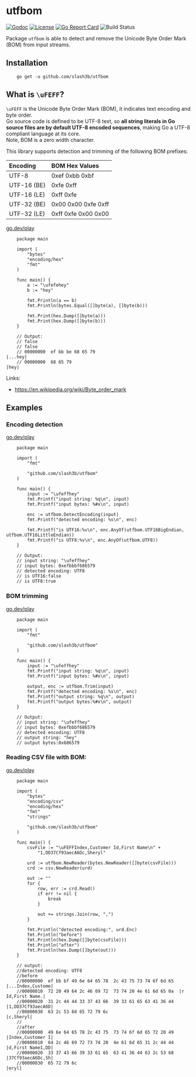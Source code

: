 # utfbom
[![Godoc](https://godoc.org/github.com/slash3b/utfbom?status.png)](https://godoc.org/github.com/slash3b/utfbom) 
[![License](https://img.shields.io/:license-apache-blue.svg)](https://opensource.org/licenses/Apache-2.0) 
[![Go Report Card](https://goreportcard.com/badge/github.com/slash3b/utfbom)](https://goreportcard.com/report/github.com/slash3b/utfbom) 
![Build Status](https://github.com/slash3b/utfbom/actions/workflows/go-ci.yml/badge.svg)

Package `utfbom` is able to detect and remove the Unicode Byte Order Mark (BOM) from input streams.

## Installation
```shell
    go get -u github.com/slash3b/utfbom
```

## What is `\uFEFF`?
`\uFEFF` is the Unicode Byte Order Mark (BOM), it indicates text encoding and byte order.  
Go source code is defined to be UTF-8 text, so **all string literals in Go source files are by default UTF-8 encoded sequences**, making Go a UTF-8 compliant language at its core.   
Note, BOM is a zero width character.

This library supports detection and trimming of the following BOM prefixes:

| Encoding         | BOM Hex Values               |
|:-----------------|:-----------------------------|
| UTF-8            | 0xef 0xbb 0xbf               |
| UTF-16 (BE)      | 0xfe 0xff                    |
| UTF-16 (LE)      | 0xff 0xfe                    |
| UTF-32 (BE)      | 0x00 0x00 0xfe 0xff          |
| UTF-32 (LE)      | 0xff 0xfe 0x00 0x00          |

[go.dev/play](https://go.dev/play/p/-VVI1k8UEnI)

```golang
    package main

    import (
        "bytes"
        "encoding/hex"
        "fmt"
    )

    func main() {
        a := "\ufefehey"
        b := "hey"

        fmt.Println(a == b)
        fmt.Println(bytes.Equal([]byte(a), []byte(b)))

        fmt.Print(hex.Dump([]byte(a)))
        fmt.Print(hex.Dump([]byte(b)))
    }

    // Output:
    // false
    // false
    // 00000000  ef bb be 68 65 79                                 |...hey|
    // 00000000  68 65 79                                          |hey|
```

Links:
- https://en.wikipedia.org/wiki/Byte_order_mark

## Examples

### Encoding detection
[go.dev/play](https://go.dev/play/p/yjj__F_fcEE)
```golang
    package main

    import (
        "fmt"

        "github.com/slash3b/utfbom"
    )

    func main() {
        input := "\ufeffhey"
        fmt.Printf("input string: %q\n", input)
        fmt.Printf("input bytes: %#x\n", input)

        enc := utfbom.DetectEncoding(input)
        fmt.Printf("detected encoding: %s\n", enc)

        fmt.Printf("is UTF16:%v\n", enc.AnyOf(utfbom.UTF16BigEndian, utfbom.UTF16LittleEndian))
        fmt.Printf("is UTF8:%v\n", enc.AnyOf(utfbom.UTF8))
    }

    // Output: 
    // input string: "\ufeffhey"
    // input bytes: 0xefbbbf686579
    // detected encoding: UTF8
    // is UTF16:false
    // is UTF8:true
```

### BOM trimming
[go.dev/play](https://go.dev/play/p/lAp1A-42qJN)
```golang
    package main

    import (
        "fmt"

        "github.com/slash3b/utfbom"
    )

    func main() {
        input := "\ufeffhey"
        fmt.Printf("input string: %q\n", input)
        fmt.Printf("input bytes: %#x\n", input)

		output, enc := utfbom.Trim(input)
		fmt.Printf("detected encoding: %s\n", enc)
		fmt.Printf("output string: %q\n", output)
		fmt.Printf("output bytes:%#x\n", output)
	}

    // Output: 
    // input string: "\ufeffhey"
    // input bytes: 0xefbbbf686579
    // detected encoding: UTF8
    // output string: "hey"
    // output bytes:0x686579
```

### Reading CSV file with BOM:
[go.dev/play](https://go.dev/play/p/aWOq-0GKQY7)
```golang
    package main

    import (
        "bytes"
        "encoding/csv"
        "encoding/hex"
        "fmt"
        "strings"

        "github.com/slash3b/utfbom"
    )

    func main() {
        csvFile := "\uFEFFIndex,Customer Id,First Name\n" +
            "1,DD37Cf93aecA6Dc,Sheryl"

        urd := utfbom.NewReader(bytes.NewReader([]byte(csvFile)))
        crd := csv.NewReader(urd)

        out := ""
        for {
            row, err := crd.Read()
            if err != nil {
                break
            }

            out += strings.Join(row, ",")
        }

        fmt.Println("detected encoding:", urd.Enc)
        fmt.Println("before")
        fmt.Println(hex.Dump([]byte(csvFile)))
        fmt.Println("after")
        fmt.Println(hex.Dump([]byte(out)))
    }

	// output:
	//detected encoding: UTF8
	//before
	//00000000  ef bb bf 49 6e 64 65 78  2c 43 75 73 74 6f 6d 65  |...Index,Custome|
	//00000010  72 20 49 64 2c 46 69 72  73 74 20 4e 61 6d 65 0a  |r Id,First Name.|
	//00000020  31 2c 44 44 33 37 43 66  39 33 61 65 63 41 36 44  |1,DD37Cf93aecA6D|
	//00000030  63 2c 53 68 65 72 79 6c                           |c,Sheryl|
	//
	//after
	//00000000  49 6e 64 65 78 2c 43 75  73 74 6f 6d 65 72 20 49  |Index,Customer I|
	//00000010  64 2c 46 69 72 73 74 20  4e 61 6d 65 31 2c 44 44  |d,First Name1,DD|
	//00000020  33 37 43 66 39 33 61 65  63 41 36 44 63 2c 53 68  |37Cf93aecA6Dc,Sh|
	//00000030  65 72 79 6c                                       |eryl|
```
